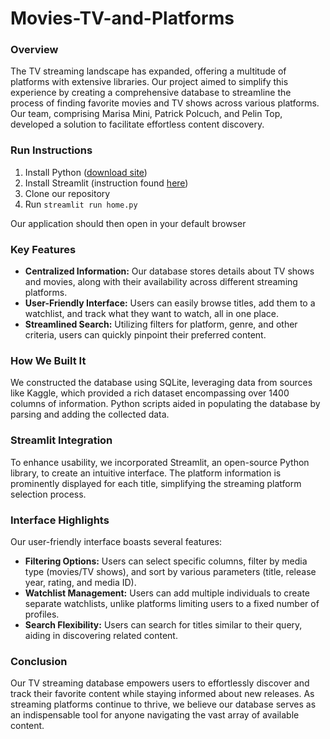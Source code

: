 # Movies-TV-and-Platforms
### Overview

The TV streaming landscape has expanded, offering a multitude of platforms with extensive libraries. Our project aimed to simplify this experience by creating a comprehensive database to streamline the process of finding favorite movies and TV shows across various platforms. Our team, comprising Marisa Mini, Patrick Polcuch, and Pelin Top, developed a solution to facilitate effortless content discovery.

### Run Instructions
1. Install Python ([download site](https://www.python.org/downloads/))
2. Install Streamlit (instruction found [here](https://docs.streamlit.io/get-started/installation))
3. Clone our repository
4. Run
```streamlit run home.py```

Our application should then open in your default browser

### Key Features

- **Centralized Information:** Our database stores details about TV shows and movies, along with their availability across different streaming platforms.
- **User-Friendly Interface:** Users can easily browse titles, add them to a watchlist, and track what they want to watch, all in one place.
- **Streamlined Search:** Utilizing filters for platform, genre, and other criteria, users can quickly pinpoint their preferred content.

### How We Built It

We constructed the database using SQLite, leveraging data from sources like Kaggle, which provided a rich dataset encompassing over 1400 columns of information. Python scripts aided in populating the database by parsing and adding the collected data.

### Streamlit Integration

To enhance usability, we incorporated Streamlit, an open-source Python library, to create an intuitive interface. The platform information is prominently displayed for each title, simplifying the streaming platform selection process.

### Interface Highlights

Our user-friendly interface boasts several features:
- **Filtering Options:** Users can select specific columns, filter by media type (movies/TV shows), and sort by various parameters (title, release year, rating, and media ID).
- **Watchlist Management:** Users can add multiple individuals to create separate watchlists, unlike platforms limiting users to a fixed number of profiles.
- **Search Flexibility:** Users can search for titles similar to their query, aiding in discovering related content.

### Conclusion

Our TV streaming database empowers users to effortlessly discover and track their favorite content while staying informed about new releases. As streaming platforms continue to thrive, we believe our database serves as an indispensable tool for anyone navigating the vast array of available content.
